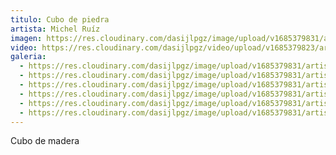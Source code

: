 ```yaml
---
titulo: Cubo de piedra
artista: Michel Ruíz
imagen: https://res.cloudinary.com/dasijlpgz/image/upload/v1685379831/artistas/Michel%20Ru%C3%ADz/Cubo%20de%20madera/P1050760.jpg
video: https://res.cloudinary.com/dasijlpgz/video/upload/v1685379823/artistas/Michel%20Ru%C3%ADz/Cubo%20de%20madera/project-1.mp4
galeria:
  - https://res.cloudinary.com/dasijlpgz/image/upload/v1685379831/artistas/Michel%20Ru%C3%ADz/Cubo%20de%20madera/P1050763.jpg
  - https://res.cloudinary.com/dasijlpgz/image/upload/v1685379831/artistas/Michel%20Ru%C3%ADz/Cubo%20de%20madera/P1050765.jpg
  - https://res.cloudinary.com/dasijlpgz/image/upload/v1685379831/artistas/Michel%20Ru%C3%ADz/Cubo%20de%20madera/P1050760.jpg
  - https://res.cloudinary.com/dasijlpgz/image/upload/v1685379831/artistas/Michel%20Ru%C3%ADz/Cubo%20de%20madera/P1050766.jpg
  - https://res.cloudinary.com/dasijlpgz/image/upload/v1685379831/artistas/Michel%20Ru%C3%ADz/Cubo%20de%20madera/P1050768.jpg
  - https://res.cloudinary.com/dasijlpgz/image/upload/v1685379831/artistas/Michel%20Ru%C3%ADz/Cubo%20de%20madera/P1050770.jpg
---
```

C﻿ubo de madera